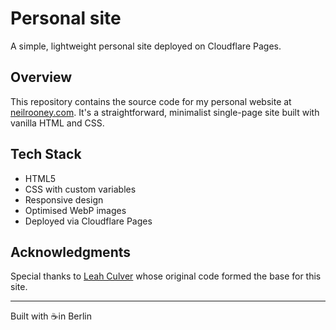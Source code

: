 # Personal site

A simple, lightweight personal site deployed on Cloudflare Pages.

## Overview

This repository contains the source code for my personal website at [neilrooney.com](https://neilrooney.com). It's a straightforward, minimalist single-page site built with vanilla HTML and CSS.

## Tech Stack

- HTML5
- CSS with custom variables
- Responsive design
- Optimised WebP images
- Deployed via Cloudflare Pages

## Acknowledgments

Special thanks to [Leah Culver](https://github.com/leah/leah.github.io) whose original code formed the base for this site.

---

Built with ☕in Berlin
